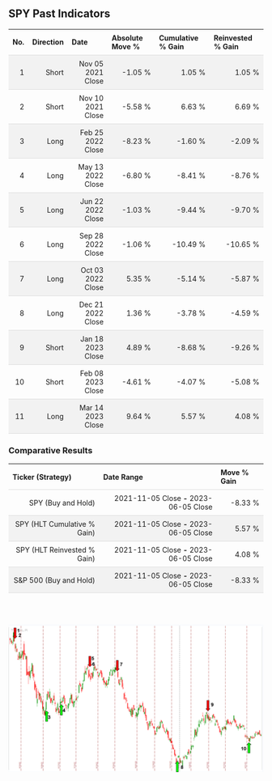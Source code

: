 
<style>
.hits {
            border-collapse: collapse;
            width: 100%;
        }
        .hits th, td {
            padding: 8px;
            border-bottom: 1px solid #ddd;
        }
        
        .hits td {text-align: right;}
        .hits th {text-align: left;}
        
        .hits tr:nth-child(even) {
            background-color: #f2f2f2;
        }
        
        .chartCol {
            width: 50%;
            float: left;
            padding: 20px;
        }  
</style>
    
<br>

## SPY Past Indicators

<table class="hits">
    <tr>
        <th>No.</th>
        <th>Direction</th>
        <th>Date</th>
        <th>Absolute Move %</th>
        <th>Cumulative % Gain</th>
        <th>Reinvested % Gain</th>
      </tr>
    <tr>
        <td>1</td>
        <td>Short</td>
        <td>Nov 05 2021 Close</td>
        <td>-1.05 %</td>
        <td>1.05 %</td>
        <td>1.05 %</td>
    </tr>
    <tr>
        <td>2</td>
        <td>Short</td>
        <td>Nov 10 2021 Close</td>
        <td>-5.58 %</td>
        <td>6.63 %</td>
        <td>6.69 %</td>
    </tr>
    <tr>
        <td>3</td>
        <td>Long</td>
        <td>Feb 25 2022 Close</td>
        <td>-8.23 %</td>
        <td>-1.60 %</td>
        <td>-2.09 %</td>
    </tr>
    <tr>
        <td>4</td>
        <td>Long</td>
        <td>May 13 2022 Close</td>
        <td>-6.80 %</td>
        <td>-8.41 %</td>
        <td>-8.76 %</td>
    </tr>
    <tr>
        <td>5</td>
        <td>Long</td>
        <td>Jun 22 2022 Close</td>
        <td>-1.03 %</td>
        <td>-9.44 %</td>
        <td>-9.70 %</td>
    </tr>
    <tr>
        <td>6</td>
        <td>Long</td>
        <td>Sep 28 2022 Close</td>
        <td>-1.06 %</td>
        <td>-10.49 %</td>
        <td>-10.65 %</td>
    </tr>
    <tr>
        <td>7</td>
        <td>Long</td>
        <td>Oct 03 2022 Close</td>
        <td>5.35 %</td>
        <td>-5.14 %</td>
        <td>-5.87 %</td>
    </tr>
    <tr>
        <td>8</td>
        <td>Long</td>
        <td>Dec 21 2022 Close</td>
        <td>1.36 %</td>
        <td>-3.78 %</td>
        <td>-4.59 %</td>
    </tr>
    <tr>
        <td>9</td>
        <td>Short</td>
        <td>Jan 18 2023 Close</td>
        <td>4.89 %</td>
        <td>-8.68 %</td>
        <td>-9.26 %</td>
    </tr>
    <tr>
        <td>10</td>
        <td>Short</td>
        <td>Feb 08 2023 Close</td>
        <td>-4.61 %</td>
        <td>-4.07 %</td>
        <td>-5.08 %</td>
    </tr>
    <tr>
        <td>11</td>
        <td>Long</td>
        <td>Mar 14 2023 Close</td>
        <td>9.64 %</td>
        <td>5.57 %</td>
        <td>4.08 %</td>
    </tr>
    
</table>

### Comparative Results

<table class="hits">
    <thead>
        <th>Ticker (Strategy)</th>
        <th>Date Range</th>
        <th>Move % Gain</th>
    </thead>
    <tbody>
        <tr>
            <td>SPY (Buy and Hold)</td>
            <td>2021-11-05 Close <b>-</b> 2023-06-05 Close</td>
            <td>-8.33 %</td>
        </tr>
        <tr>
            <td>SPY (HLT Cumulative % Gain)</td>
            <td>2021-11-05 Close <b>-</b> 2023-06-05 Close</td>
            <td>5.57 %</td>
        </tr>
        <tr>
            <td>SPY (HLT Reinvested % Gain)</td>
            <td>2021-11-05 Close <b>-</b> 2023-06-05 Close</td>
            <td>4.08 %</td>
        </tr>
        <tr>
            <td>S&P 500 (Buy and Hold)</td>
            <td>2021-11-05 Close <b>-</b> 2023-06-05 Close</td>
            <td>-8.33 %</td>
        </tr>
    </tbody>
</table>
<br>
<br>

![Plot](charts/TSLAstatic.png)